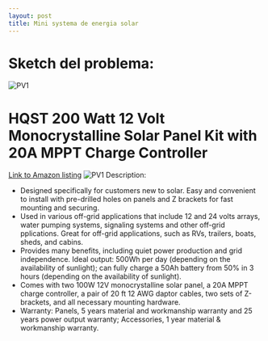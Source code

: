 ```yaml
---
layout: post
title: Mini systema de energia solar
---
```


# Sketch del problema:
![PV1](https://roskideluge.github.io/images/sketch0.jpg)


# HQST 200 Watt 12 Volt Monocrystalline Solar Panel Kit with 20A MPPT Charge Controller
[Link to Amazon listing](https://www.amazon.com/dp/B01CAXVQPM)
![PV1](https://roskideluge.github.io/images/SolarPanel_Diagram.jpg "HQST 200 Watt 12 Volt Monocrystalline Solar Panel Kit with 20A MPPT Charge Controller")
Description:
* Designed specifically for customers new to solar. Easy and convenient to install with pre-drilled holes on panels and Z brackets for fast mounting and securing.
* Used in various off-grid applications that include 12 and 24 volts arrays, water pumping systems, signaling systems and other off-grid pplications. Great for off-grid applications, such as RVs, trailers, boats, sheds, and cabins.
* Provides many benefits, including quiet power production and grid independence. Ideal output: 500Wh per day (depending on the availability of sunlight); can fully charge a 50Ah battery from 50% in 3 hours (depending on the availability of sunlight).
* Comes with two 100W 12V monocrystalline solar panel, a 20A MPPT charge controller, a pair of 20 ft 12 AWG daptor cables, two sets of Z-brackets, and all necessary mounting hardware.
* Warranty: Panels, 5 years material and workmanship warranty and 25 years power output warranty; Accessories, 1 year material & workmanship warranty. 



